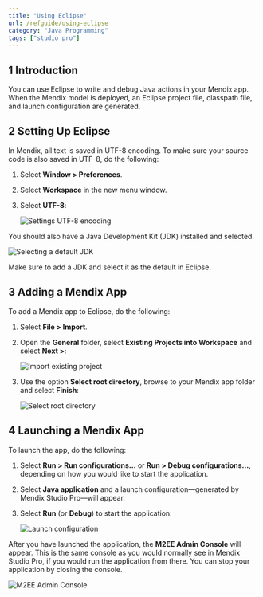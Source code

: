 ```yaml
---
title: "Using Eclipse"
url: /refguide/using-eclipse
category: "Java Programming"
tags: ["studio pro"]
---
```


## 1 Introduction

You can use Eclipse to write and debug Java actions in your Mendix app. When the Mendix model is deployed, an Eclipse project file, classpath file, and launch configuration are generated.

## 2 Setting Up Eclipse

In Mendix, all text is saved in UTF-8 encoding. To make sure your source code is also saved in UTF-8, do the following:

1.  Select **Window > Preferences**.
2.  Select **Workspace** in the new menu window.
3.  Select **UTF-8**:

	![Settings UTF-8 encoding](/attachments/refguide/java-programming/using-eclipse/eclipse-utf8-encoding.png)

You should also have a Java Development Kit (JDK) installed and selected.

![Selecting a default JDK](/attachments/refguide/java-programming/using-eclipse/eclipse-jdk.png)

Make sure to add a JDK and select it as the default in Eclipse.

## 3 Adding a Mendix App

To add a Mendix app to Eclipse, do the following:

1.  Select **File > Import**.
2.  Open the **General** folder, select **Existing Projects into Workspace** and select **Next >**:

	![Import existing project](/attachments/refguide/java-programming/using-eclipse/eclipse-select-import.png)

3.  Use the option **Select root directory**, browse to your Mendix app folder and select **Finish**:

	![Select root directory](/attachments/refguide/java-programming/using-eclipse/import-eclipse-project.png)

## 4 Launching a Mendix App

To launch the app, do the following:

1.  Select **Run > Run configurations...** or **Run > Debug configurations...**, depending on how you would like to start the application. 
2.  Select **Java application** and a launch configuration—generated by Mendix Studio Pro—will appear.
3.  Select **Run** (or **Debug**) to start the application:

	![Launch configuration](/attachments/refguide/java-programming/using-eclipse/eclipse-run-configuration.png)

After you have launched the application, the **M2EE Admin Console** will appear. This is the same console as you would normally see in Mendix Studio Pro, if you would run the application from there. You can stop your application by closing the console.

![M2EE Admin Console](/attachments/refguide/java-programming/using-eclipse/eclipse-debug-log.png)
